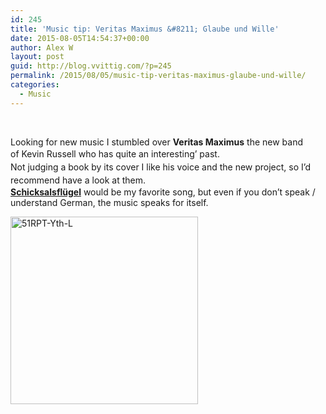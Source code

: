 ```yaml
---
id: 245
title: 'Music tip: Veritas Maximus &#8211; Glaube und Wille'
date: 2015-08-05T14:54:37+00:00
author: Alex W
layout: post
guid: http://blog.vvittig.com/?p=245
permalink: /2015/08/05/music-tip-veritas-maximus-glaube-und-wille/
categories:
  - Music
---
```

&nbsp;

Looking for new music I stumbled over **Veritas Maximus** the new band of Kevin Russell who has quite an <span style="line-height: 1.5;">interesting&#8217; past.<br /> Not judging a book by its cover I like his voice and the new project, so I&#8217;d recommend have a look at them.<br /> </span>**[Schicksalsflügel](https://www.youtube.com/watch?v=GUHDMq2aA84)** would be my favorite song, but even if you don&#8217;t speak / understand German, the music speaks for itself.

<img class=" wp-image-246 size-medium aligncenter" src="http://blog.vvittig.com/wp-content/uploads/2015/08/51RPT-Yth-L-300x300.jpg" alt="51RPT-Yth-L" width="300" height="300" srcset="https://blog.vvittig.com/wp-content/uploads/2015/08/51RPT-Yth-L-300x300.jpg 300w, https://blog.vvittig.com/wp-content/uploads/2015/08/51RPT-Yth-L-150x150.jpg 150w, https://blog.vvittig.com/wp-content/uploads/2015/08/51RPT-Yth-L.jpg 500w" sizes="(max-width: 300px) 100vw, 300px" />